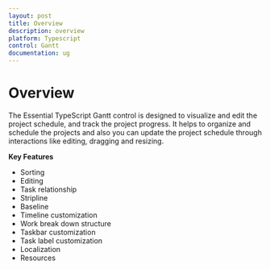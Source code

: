 ```yaml
---
layout: post
title: Overview
description: overview
platform: Typescript
control: Gantt
documentation: ug
---
```


# Overview

The Essential TypeScript Gantt control is designed to visualize and edit the project schedule, and track the project progress. It helps to organize and schedule the projects and also you can update the project schedule through interactions like editing, dragging and resizing.

**Key Features**

* Sorting
* Editing
* Task relationship
* Stripline
* Baseline
* Timeline customization
* Work break down structure
* Taskbar customization
* Task label customization
* Localization
* Resources



